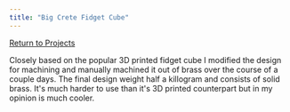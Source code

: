 ```yaml
---
title: "Big Crete Fidget Cube"
---
```

[Return to Projects](main.html)

Closely based on the popular 3D printed fidget cube I modified the design for machining and manually machined it out of brass over the course of a couple days. The final design weight half a killogram and consists of solid brass. It's much harder to use than it's 3D printed counterpart but in my opinion is much cooler.